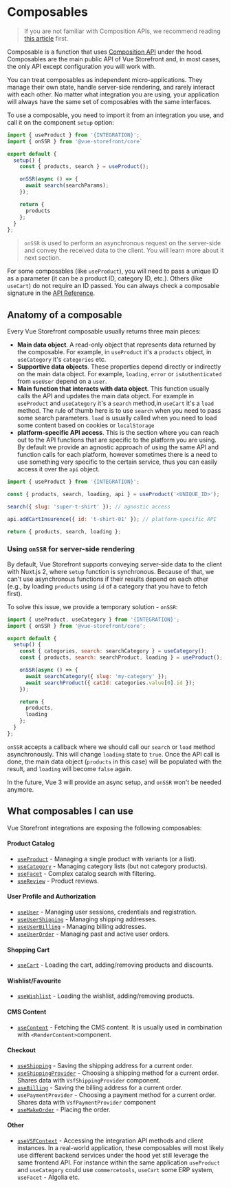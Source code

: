 # Composables

> If you are not familiar with Composition APIs, we recommend reading [this article](/composition/composition-api.html) first.

Composable is a function that uses [Composition API](/composition/composition-api.html) under the hood. Composables are the main public API of Vue Storefront and, in most cases, the only API except configuration you will work with.

You can treat composables as independent micro-applications. They manage their own state, handle server-side rendering, and rarely interact with each other. No matter what integration you are using, your application will always have the same set of composables with the same interfaces.

To use a composable, you need to import it from an integration you use, and call it on the component `setup` option:

```js
import { useProduct } from '{INTEGRATION}';
import { onSSR } from '@vue-storefront/core`

export default {
  setup() {
    const { products, search } = useProduct();

    onSSR(async () => {
      await search(searchParams);
    });

    return {
      products
    };
  }
};
```

> `onSSR` is used to perform an asynchronous request on the server-side and convey the received data to the client. You will learn more about it next section.

For some composables (like `useProduct`), you will need to pass a unique ID as a parameter (it can be a product ID, category ID, etc.). Others (like `useCart`) do not require an ID passed. You can always check a composable signature in the [API Reference](../reference/api/core.html).

## Anatomy of a composable

Every Vue Storefront composable usually returns three main pieces:

- **Main data object**. A read-only object that represents data returned by the composable. For example, in `useProduct` it's a `products` object, in `useCategory` it's `categories` etc.
- **Supportive data objects**. These properties depend directly or indirectly on the main data object. For example, `loading`, `error` or `isAuthenticated` from `useUser` depend on a `user`.
- **Main function that interacts with data object**. This function usually calls the API and updates the main data object. For example in `useProduct` and `useCategory` it's a `search` method,in `useCart` it's a `load` method. The rule of thumb here is to use `search` when you need to pass some search parameters. `load` is usually called when you need to load some content based on cookies or `localStorage`
- **platform-specific API access**. This is the section where you can reach out to the API functions that are specific to the platform you are using. By default we provide an agnostic approach of using the same API and function calls for each platform, however sometimes there is a need to use something very specific to the certain service, thus you can easily access it over the `api` object.

```js
import { useProduct } from '{INTEGRATION}';

const { products, search, loading, api } = useProduct('<UNIQUE_ID>');

search({ slug: 'super-t-shirt' }); // agnostic access

api.addCartInsurence({ id: 't-shirt-01' }); // platform-specific API

return { products, search, loading };
```

### Using `onSSR` for server-side rendering

By default, Vue Storefront supports conveying server-side data to the client with Nuxt.js 2, where `setup` function is synchronous. Because of that, we can't use asynchronous functions if their results depend on each other (e.g., by loading `products` using `id` of a category that you have to fetch first).

To solve this issue, we provide a temporary solution - `onSSR`:

```js
import { useProduct, useCategory } from '{INTEGRATION}';
import { onSSR } from '@vue-storefront/core';

export default {
  setup() {
    const { categories, search: searchCategory } = useCategory();
    const { products, search: searchProduct, loading } = useProduct();

    onSSR(async () => {
      await searchCategory({ slug: 'my-category' });
      await searchProduct({ catId: categories.value[0].id });
    });

    return {
      products,
      loading
    };
  }
};
```

`onSSR` accepts a callback where we should call our `search` or `load` method asynchronously. This will change `loading` state to `true`. Once the API call is done, the main data object (`products` in this case) will be populated with the result, and `loading` will become `false` again.

In the future, Vue 3 will provide an async setup, and `onSSR` won't be needed anymore.

## What composables I can use

Vue Storefront integrations are exposing the following composables:

#### Product Catalog

- [`useProduct`](../reference/api/core.useproduct.html) - Managing a single product with variants (or a list).
- [`useCategory`](../reference/api/core.usecategory.html) - Managing category lists (but not category products).
- [`useFacet`](../reference/api/core.usefacet.html) - Complex catalog search with filtering.
- [`useReview`](../reference/api/core.usereview.html) - Product reviews.

#### User Profile and Authorization

- [`useUser`](../reference/api/core.useuser.html) - Managing user sessions, credentials and registration.
- [`useUserShipping`](../reference/api/core.useusershipping.html) - Managing shipping addresses.
- [`useUserBilling`](../reference/api/core.useuserbilling.html) - Managing billing addresses.
- [`useUserOrder`](../reference/api/core.useuserorder.html) - Managing past and active user orders.

#### Shopping Cart

- [`useCart`](../reference/api/core.usecart.html) - Loading the cart, adding/removing products and discounts.

#### Wishlist/Favourite

- [`useWishlist`](../reference/api/core.usewishlist.html) - Loading the wishlist, adding/removing products.

#### CMS Content

- [`useContent`](../reference/api/core.usecontent.html) - Fetching the CMS content. It is usually used in combination with `<RenderContent>`component.

#### Checkout

- [`useShipping`](../reference/api/core.useshipping.html) - Saving the shipping address for a current order.
- [`useShippingProvider`](../reference/api/core.useshippingprovider.html) - Choosing a shipping method for a current order. Shares data with `VsfShippingProvider` component.
- [`useBilling`](../reference/api/core.usebilling.html) - Saving the billing address for a current order.
- `usePaymentProvider` - Choosing a payment method for a current order. Shares data with `VsfPaymentProvider` component
- [`useMakeOrder`](../reference/api/core.usemakeorder.html) - Placing the order.

#### Other

- [`useVSFContext`](../reference/api/core.usevsfcontext.html) - Accessing the integration API methods and client instances.
In a real-world application, these composables will most likely use different backend services under the hood yet still leverage the same frontend API. For instance within the same application `useProduct` and `useCategory` could use `commercetools`, `useCart` some ERP system, `useFacet` - Algolia etc.
